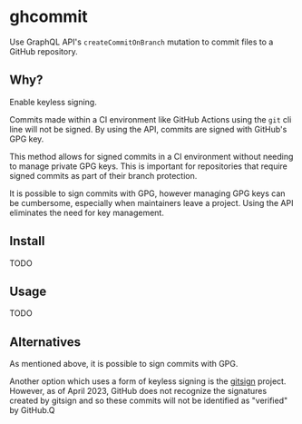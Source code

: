 # ghcommit

Use GraphQL API's `createCommitOnBranch` mutation to commit files to a GitHub repository.

## Why?

Enable keyless signing.

Commits made within a CI environment like GitHub Actions using the `git` cli line will not
be signed. By using the API, commits are signed with GitHub's GPG key.

This method allows for signed commits in a CI environment without needing to manage private
GPG keys. This is important for repositories that require signed commits as part of their
branch protection.

It is possible to sign commits with GPG, however managing GPG keys can be cumbersome,
especially when maintainers leave a project. Using the API eliminates the need for key management.

## Install

TODO

## Usage

TODO

## Alternatives

As mentioned above, it is possible to sign commits with GPG.

Another option which uses a form of keyless signing is the [gitsign](https://github.com/sigstore/gitsign) project.
However, as of April 2023, GitHub does not recognize the signatures created by gitsign and so
these commits will not be identified as "verified" by GitHub.Q